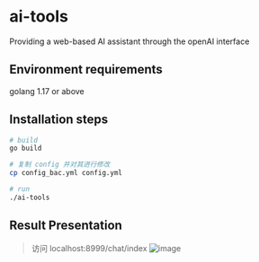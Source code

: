 # ai-tools

Providing a web-based AI assistant through the openAI interface

## Environment requirements

golang 1.17 or above

## Installation steps

```sh
# build
go build

# 复制 config 并对其进行修改
cp config_bac.yml config.yml

# run
./ai-tools
```

## Result Presentation
> 访问 localhost:8999/chat/index
![image](https://user-images.githubusercontent.com/26989449/224004234-a1d545d2-3427-4d93-b9b1-ccbe156b05f5.png)
